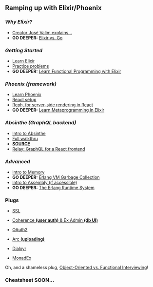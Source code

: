 ## Ramping up with Elixir/Phoenix

### _Why Elixir?_
* [Creator José Valim explains...](https://softwareengineeringdaily.com/2016/04/18/elixir-erlang-jose-valim/)
* **GO DEEPER:** [Elixir vs. Go](https://blog.codeship.com/comparing-elixir-go/)

### _Getting Started_
* [Learn Elixir](https://elixir-lang.org/getting-started/introduction.html)
* [Practice problems](http://exercism.io/languages/elixir/about)
* **GO DEEPER:** [Learn Functional Programming with Elixir](https://pragprog.com/book/cdc-elixir/learn-functional-programming-with-elixir)

### _Phoenix (framework)_
* [Learn Phoenix](https://www.amazon.com/Programming-Phoenix-Productive-Reliable-Fast-ebook/dp/B01FRIOYEC/ref=sr_1_1)
* [React setup](https://medium.com/@diamondgfx/phoenix-v1-1-2-and-react-js-3dbd195a880a)
* [Reph, for server-side rendering in React](https://github.com/reph-stack/reph)
* **GO DEEPER:** [Learn Metaprogramming in Elixir](https://www.amazon.com/Metaprogramming-Elixir-Write-Less-Code-ebook/dp/B00U1VU2GA/ref=pd_sim_351_1?_encoding=UTF8&psc=1&refRID=WC6E4JWN3VQF8713QY76)

### _Absinthe (GraphQL backend)_
* [Intro to Absinthe](https://www.howtographql.com/graphql-elixir/0-introduction/)
* [Full walkthru](https://pragprog.com/book/wwgraphql/craft-graphql-apis-in-elixir-with-absinthe)
* **[SOURCE](https://github.com/absinthe-graphql/absinthe)**
* [Relay: GraphQL for a React frontend](http://facebook.github.io/relay/docs/en/introduction-to-relay.html)

### _Advanced_
* [Intro to Memory](https://www.cs.cornell.edu/courses/cs3110/2014sp/lectures/26/memory.html)
* **GO DEEPER:** [Erlang VM Garbage Collection](https://www.erlang-solutions.com/blog/erlang-garbage-collector.html)
* [Intro to Assembly (if accessible)](https://vimeo.com/175634887)
* **GO DEEPER:** [The Erlang Runtime System](https://happi.github.io/theBeamBook/#P-ERTS)

### Plugs
* [SSL](https://spin.atomicobject.com/2018/03/07/force-ssl-phoenix-framework/?utm_campaign=elixir_radar_135&utm_medium=email&utm_source=RD+Station)
* [Coherence **(user auth)** & Ex Admin **(db UI)**](http://www.akitaonrails.com/2016/12/06/coherence-and-exadmin-devise-and-activeadmin-for-phoenix)
* [OAuth2](https://github.com/scrogson/oauth2)
* [Arc **(uploading)**](https://github.com/stavro/arc)

* [Dialxyr](https://github.com/jeremyjh/dialyxir)
* [MonadEx](https://github.com/rob-brown/MonadEx)


Oh, and a shameless plug, [Object-Oriented vs. Functional Interviewing](https://www.linkedin.com/pulse/object-oriented-vs-functional-interviewing-alexander-marks-katz/)!

### Cheatsheet SOON...
